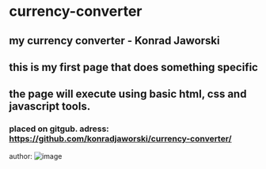 # currency-converter
## my currency converter - Konrad Jaworski 
## this is my first page that does something specific
## the page will execute using basic html, css and javascript tools. 
### placed on gitgub. adress: https://github.com/konradjaworski/currency-converter/ 
author: ![image](https://github.com/konradjaworski/mypage/blob/main/foto1.jpg) 
